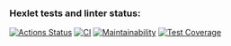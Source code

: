 ### Hexlet tests and linter status:
[![Actions Status](https://github.com/maddclif24/backend-project-lvl3/workflows/hexlet-check/badge.svg)](https://github.com/maddclif24/backend-project-lvl3/actions)
[![CI](https://github.com/maddclif24/backend-project-lvl3/actions/workflows/main.yml/badge.svg)](https://github.com/maddclif24/backend-project-lvl3/actions/workflows/main.yml)
[![Maintainability](https://api.codeclimate.com/v1/badges/86902b33205b2d774328/maintainability)](https://codeclimate.com/github/maddclif24/backend-project-lvl3/maintainability)
[![Test Coverage](https://api.codeclimate.com/v1/badges/86902b33205b2d774328/test_coverage)](https://codeclimate.com/github/maddclif24/backend-project-lvl3/test_coverage)